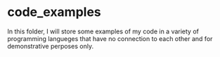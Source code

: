 # code_examples
In this folder, I will store some examples of my code in a variety of programming langueges that have no connection to each other and for demonstrative perposes only.
